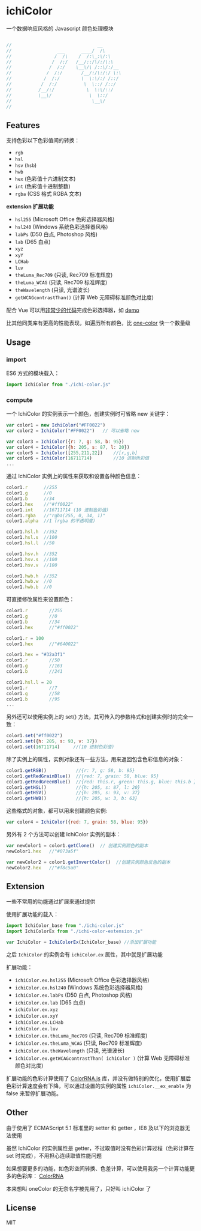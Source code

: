 # ichiColor
一个数据响应风格的 Javascript 颜色处理模块  

```js

//                                __
//                 ___      ____/  /\
//                /  /\    /  /:\_:\/:\
//               /  /:/   /__/::/\/:/\:\
//              /  /:/    \__\/\ /::\/:/__
//             /  /:/       /__/:/\:/:/ \:\
//            /  /:/        \  \:\/:/ /::/
//           /  /:/          \  \::/ /::/
//          /__/:/            \  \:\/::/
//          \__\/              \  \::/
//                              \__\/
//

```

## Features

支持色彩以下色彩值间的转换：
- `rgb`
- `hsl`
- `hsv` (`hsb`)
- `hwb`
- `hex` (色彩值十六进制文本)
- `int` (色彩值十进制整数)
- `rgba` (CSS 格式 RGBA 文本)

**extension 扩展功能**
- `hsl255` (Microsoft Office 色彩选择器风格)
- `hsl240` (Windows 系统色彩选择器风格)
- `labPs` (D50 白点, Photoshop 风格)
- `lab` (D65 白点)
- `xyz`
- `xyY`
- `LCHab`
- `luv`
- `theLuma_Rec709` (只读, Rec709 标准辉度)
- `theLuma_WCAG` (只读, Rec709 标准辉度)
- `theWavelength` (只读, 光谱波长)
- `getWCAGcontrastThan()` (计算 Web 无障碍标准颜色对比度)


配合 Vue 可以用[非常少的代码](https://github.com/nullice/ichiColor/blob/master/demo/demo.html)完成色彩选择器，如 [demo](https://nullice.github.io/ichiColor/demo/demo.html)

比其他同类库有更高的性能表现，如遍历所有颜色，比 [one-color](https://github.com/One-com/one-color) 快一个数量级



## Usage

### import
ES6 方式的模块载入：
```js
import IchiColor from "./ichi-color.js"
```

### compute

一个 IchiColor 的实例表示一个颜色，创建实例时可省略 new 关键字：
```js
var color1 = new IchiColor("#FF0022")
var color2 = IchiColor("#FF0022")   // 可以省略 new 

var color3 = IchiColor({r: 7, g: 58, b: 95})
var color4 = IchiColor({h: 205, s: 87, l: 20})
var color5 = IchiColor([255,211,22])    //[r,g,b]
var color6 = IchiColor(16711714)        //10 进制色彩值
...

```

通过 IchiColor 实例上的属性来获取和设置各种颜色信息：

```javascript
color1.r      //255
color1.g      //0
color1.b      //34
color1.hex    //"#ff0022"
color1.int    //16711714 (10 进制色彩值)
color1.rgba   //"rgba(255, 0, 34, 1)"
color1.alpha  //1 (rgba 的不透明度)

color1.hsl.h  //352
color1.hsl.s  //100
color1.hsl.l  //50

color1.hsv.h  //352
color1.hsv.s  //100
color1.hsv.v  //100

color1.hwb.h  //352
color1.hwb.w  //0
color1.hwb.b  //0
```

可直接修改属性来设置颜色：

```javascript
color1.r        //255
color1.g        //0
color1.b        //34
color1.hex      //"#ff0022"

color1.r = 100  
color1.hex      //"#640022"

color1.hex = "#32a3f1"
color1.r        //50 
color1.g        //163
color1.b        //241

color1.hsl.l = 20
color1.r        //7
color1.g        //58
color1.b        //95
...
```

另外还可以使用实例上的 set() 方法，其可传入的参数格式和创建实例时的完全一致：

 ```js
 color1.set("#ff0022")
 color1.set({h: 205, s: 93, v: 37})
 color1.set(16711714)     //(10 进制色彩值) 

 ```


除了实例上的属性，实例对象还有一些方法，用来返回包含色彩信息的对象：

```js
color1.getRGB()           //{r: 7, g: 58, b: 95}
color1.getRedGrainBlue()  //{red: 7, grain: 58, blue: 95}
color1.getRedGreenBlue()  //{red: this.r, green: this.g, blue: this.b };
color1.getHSL()           //{h: 205, s: 87, l: 20}
color1.getHSV()           //{h: 205, s: 93, v: 37}
color1.getHWB()           //{h: 205, w: 3, b: 63}

```
这些格式的对象，都可以用来创建颜色实例:

```js
var color4 = IchiColor({red: 7, grain: 58, blue: 95})
```

另外有 2 个方法可以创建 IchiColor 实例的副本：

```js
var newColor1 = color1.getClone()  // 创建实例颜色的副本
newColor1.hex   //"#073a5f"

var newColor2 = color1.getInvertColor()  //创建实例颜色反色的副本
newColor2.hex   //"#f8c5a0"

```




## Extension 
一些不常用的功能通过扩展来通过提供

使用扩展功能的载入：
```js
import IchiColor_base from "./ichi-color.js"
import IchiColorEx from "./ichi-color-extension.js"

var IchiColor = IchiColorEx(IchiColor_base) //添加扩展功能
```

之后 `IchiColor` 的实例会有 `ichiColor.ex` 属性，其中就是扩展功能

扩展功能：

- `ichiColor.ex.hsl255` (Microsoft Office 色彩选择器风格)
- `ichiColor.ex.hsl240` (Windows 系统色彩选择器风格)
- `ichiColor.ex.labPs` (D50 白点, Photoshop 风格)
- `ichiColor.ex.lab` (D65 白点)
- `ichiColor.ex.xyz`
- `ichiColor.ex.xyY`
- `ichiColor.ex.LCHab`
- `ichiColor.ex.luv`
- `ichiColor.ex.theLuma_Rec709` (只读, Rec709 标准辉度)
- `ichiColor.ex.theLuma_WCAG` (只读, Rec709 标准辉度)
- `ichiColor.ex.theWavelength` (只读, 光谱波长)
- `ichiColor.ex.getWCAGcontrastThan( ichiColor )` (计算 Web 无障碍标准颜色对比度)

扩展功能的色彩计算使用了 [ColorRNA.js](https://github.com/nullice/ColorRNA) 库，并没有做特别的优化，使用扩展后色彩计算速度会有下降，可以通过设置的实例的属性 `ichiColor.__ex_enable` 为　false 来暂停扩展功能。


## Other
由于使用了 ECMAScript 5.1 标准里的 setter 和 getter ，IE8 及以下的浏览器无法使用

虽然 IchiColor 的实例属性是 getter，不过取值时没有色彩计算过程（色彩计算在 set 时完成），不用担心连续取值性能问题 

如果想要更多的功能，如色彩空间转换、色差计算，可以使用我另一个计算功能更多的色彩库：
[ColorRNA](https://github.com/nullice/ColorRNA/)

本来想叫 oneColor 的无奈名字被先用了，只好叫 ichiColor 了





## License
MIT





